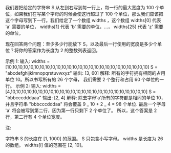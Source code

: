 我们要把给定的字符串 S 从左到右写到每一行上，每一行的最大宽度为 100 个单位，如果我们在写某个字母的时候会使这行超过了 100 个单位，那么我们应该把这个字母写到下一行。我们给定了一个数组 widths ，这个数组 widths[0] 代表 'a' 需要的单位， widths[1] 代表 'b' 需要的单位，...， widths[25] 代表 'z' 需要的单位。

现在回答两个问题：至少多少行能放下 S，以及最后一行使用的宽度是多少个单位？将你的答案作为长度为 2 的整数列表返回。

示例 1:
输入:
widths = [10,10,10,10,10,10,10,10,10,10,10,10,10,10,10,10,10,10,10,10,10,10,10,10,10,10]
S = "abcdefghijklmnopqrstuvwxyz"
输出: [3, 60]
解释:
所有的字符拥有相同的占用单位 10。所以书写所有的 26 个字母，
我们需要 2 个整行和占用 60 个单位的一行。
示例 2:
输入:
widths = [4,10,10,10,10,10,10,10,10,10,10,10,10,10,10,10,10,10,10,10,10,10,10,10,10,10]
S = "bbbcccdddaaa"
输出: [2, 4]
解释:
除去字母'a'所有的字符都是相同的单位 10，并且字符串 "bbbcccdddaa" 将会覆盖 9 _ 10 + 2 _ 4 = 98 个单位.
最后一个字母 'a' 将会被写到第二行，因为第一行只剩下 2 个单位了。
所以，这个答案是 2 行，第二行有 4 个单位宽度。

注:

字符串 S 的长度在 [1, 1000] 的范围。
S 只包含小写字母。
widths 是长度为 26 的数组。
widths[i] 值的范围在 [2, 10]。
